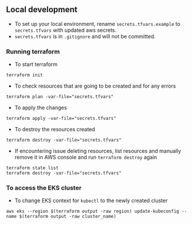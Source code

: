 ## Local development

- To set up your local environment, rename `secrets.tfvars.example` to `secrets.tfvars` with updated aws secrets. 
- `secrets.tfvars` is in `.gitignore` and will not be committed.

### Running terraform
- To start terraform

```
terraform init
```

- To check resources that are going to be created and for any errors

```
terraform plan -var-file="secrets.tfvars"
```

- To apply the changes

```
terraform apply -var-file="secrets.tfvars"
```


- To destroy the resources created

```
terraform destroy -var-file="secrets.tfvars"
```

- If encountering issue deleting resources, list resources and manually remove it in AWS console and run `terraform destroy` again
```
terraform state list
terraform destroy -var-file="secrets.tfvars"
```


### To access the EKS cluster
- To change EKS context for `kubectl` to the newly created cluster

```
aws eks --region $(terraform output -raw region) update-kubeconfig --name $(terraform output -raw cluster_name)
```



